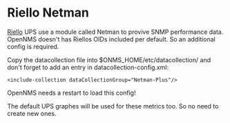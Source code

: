 # Riello Netman

[Riello](http://www.riello-powersystems.de) UPS use a module called Netman to provive SNMP performance data.
OpenNMS doesn't has Riellos OIDs included per default.
So an additional config is required.

Copy the datacollection file into $ONMS_HOME/etc/datacollection/ and don't forget to add an entry in datacollection-config.xml:

`<include-collection dataCollectionGroup="Netman-Plus"/>`

OpenNMS needs a restart to load this config!

The default UPS graphes will be used for these metrics too.
So no need to create new ones.
